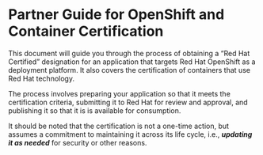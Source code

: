 # Partner Guide for OpenShift and Container Certification

This document will guide you through the process of obtaining a “Red Hat Certified” designation for an application that targets Red Hat OpenShift as a deployment platform. It also covers the certification of containers that use Red Hat technology.

The process involves preparing your application so that it meets the certification criteria, submitting it to Red Hat for review and approval, and publishing it so that it is is available for consumption.

It should be noted that the certification is not a one-time action, but assumes a commitment to maintaining it across its life cycle, i.e., _**updating it as needed**_ for security or other reasons.
